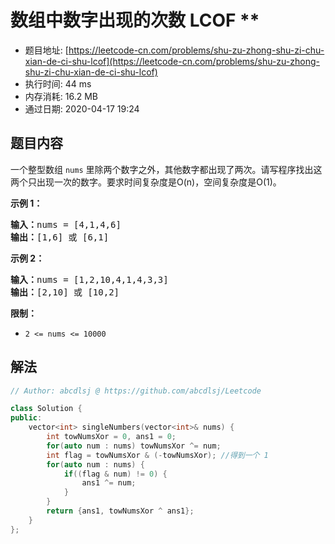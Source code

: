 # 数组中数字出现的次数 LCOF **
- 题目地址: [https://leetcode-cn.com/problems/shu-zu-zhong-shu-zi-chu-xian-de-ci-shu-lcof](https://leetcode-cn.com/problems/shu-zu-zhong-shu-zi-chu-xian-de-ci-shu-lcof)
- 执行时间: 44 ms
- 内存消耗: 16.2 MB
- 通过日期: 2020-04-17 19:24

## 题目内容
<p>一个整型数组 <code>nums</code> 里除两个数字之外，其他数字都出现了两次。请写程序找出这两个只出现一次的数字。要求时间复杂度是O(n)，空间复杂度是O(1)。</p>



<p><strong>示例 1：</strong></p>

<pre><strong>输入：</strong>nums = [4,1,4,6]
<strong>输出：</strong>[1,6] 或 [6,1]
</pre>

<p><strong>示例 2：</strong></p>

<pre><strong>输入：</strong>nums = [1,2,10,4,1,4,3,3]
<strong>输出：</strong>[2,10] 或 [10,2]</pre>



<p><strong>限制：</strong></p>

<ul>
	<li><code>2 <= nums <= 10000</code></li>
</ul>




## 解法
```cpp
// Author: abcdlsj @ https://github.com/abcdlsj/Leetcode

class Solution {
public:
    vector<int> singleNumbers(vector<int>& nums) {
        int towNumsXor = 0, ans1 = 0;
        for(auto num : nums) towNumsXor ^= num;
        int flag = towNumsXor & (-towNumsXor); //得到一个 1
        for(auto num : nums) {
            if((flag & num) != 0) {
                ans1 ^= num;
            }
        }
        return {ans1, towNumsXor ^ ans1};
    }
};

```